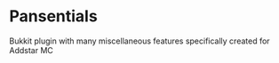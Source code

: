 Pansentials
=======

Bukkit plugin with many miscellaneous features specifically created for Addstar MC
